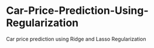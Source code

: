 # Car-Price-Prediction-Using-Regularization
Car price prediction using Ridge and Lasso Regularization
